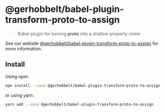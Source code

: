 # @gerhobbelt/babel-plugin-transform-proto-to-assign

> Babel plugin for turning __proto__ into a shallow property clone

See our website [@gerhobbelt/babel-plugin-transform-proto-to-assign](https://babeljs.io/docs/en/next/babel-plugin-transform-proto-to-assign.html) for more information.

## Install

Using npm:

```sh
npm install --save @gerhobbelt/babel-plugin-transform-proto-to-assign
```

or using yarn:

```sh
yarn add --save @gerhobbelt/babel-plugin-transform-proto-to-assign
```

